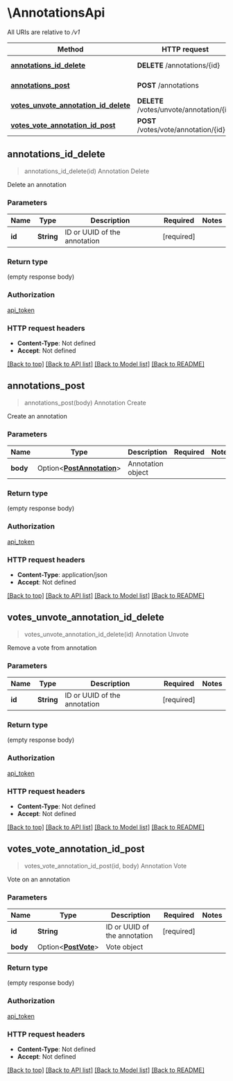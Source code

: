 # \AnnotationsApi

All URIs are relative to */v1*

Method | HTTP request | Description
------------- | ------------- | -------------
[**annotations_id_delete**](AnnotationsApi.md#annotations_id_delete) | **DELETE** /annotations/{id} | Annotation Delete
[**annotations_post**](AnnotationsApi.md#annotations_post) | **POST** /annotations | Annotation Create
[**votes_unvote_annotation_id_delete**](AnnotationsApi.md#votes_unvote_annotation_id_delete) | **DELETE** /votes/unvote/annotation/{id} | Annotation Unvote
[**votes_vote_annotation_id_post**](AnnotationsApi.md#votes_vote_annotation_id_post) | **POST** /votes/vote/annotation/{id} | Annotation Vote



## annotations_id_delete

> annotations_id_delete(id)
Annotation Delete

Delete an annotation 

### Parameters


Name | Type | Description  | Required | Notes
------------- | ------------- | ------------- | ------------- | -------------
**id** | **String** | ID or UUID of the annotation | [required] |

### Return type

 (empty response body)

### Authorization

[api_token](../README.md#api_token)

### HTTP request headers

- **Content-Type**: Not defined
- **Accept**: Not defined

[[Back to top]](#) [[Back to API list]](../README.md#documentation-for-api-endpoints) [[Back to Model list]](../README.md#documentation-for-models) [[Back to README]](../README.md)


## annotations_post

> annotations_post(body)
Annotation Create

Create an annotation 

### Parameters


Name | Type | Description  | Required | Notes
------------- | ------------- | ------------- | ------------- | -------------
**body** | Option<[**PostAnnotation**](PostAnnotation.md)> | Annotation object |  |

### Return type

 (empty response body)

### Authorization

[api_token](../README.md#api_token)

### HTTP request headers

- **Content-Type**: application/json
- **Accept**: Not defined

[[Back to top]](#) [[Back to API list]](../README.md#documentation-for-api-endpoints) [[Back to Model list]](../README.md#documentation-for-models) [[Back to README]](../README.md)


## votes_unvote_annotation_id_delete

> votes_unvote_annotation_id_delete(id)
Annotation Unvote

Remove a vote from annotation 

### Parameters


Name | Type | Description  | Required | Notes
------------- | ------------- | ------------- | ------------- | -------------
**id** | **String** | ID or UUID of the annotation | [required] |

### Return type

 (empty response body)

### Authorization

[api_token](../README.md#api_token)

### HTTP request headers

- **Content-Type**: Not defined
- **Accept**: Not defined

[[Back to top]](#) [[Back to API list]](../README.md#documentation-for-api-endpoints) [[Back to Model list]](../README.md#documentation-for-models) [[Back to README]](../README.md)


## votes_vote_annotation_id_post

> votes_vote_annotation_id_post(id, body)
Annotation Vote

Vote on an annotation 

### Parameters


Name | Type | Description  | Required | Notes
------------- | ------------- | ------------- | ------------- | -------------
**id** | **String** | ID or UUID of the annotation | [required] |
**body** | Option<[**PostVote**](PostVote.md)> | Vote object |  |

### Return type

 (empty response body)

### Authorization

[api_token](../README.md#api_token)

### HTTP request headers

- **Content-Type**: Not defined
- **Accept**: Not defined

[[Back to top]](#) [[Back to API list]](../README.md#documentation-for-api-endpoints) [[Back to Model list]](../README.md#documentation-for-models) [[Back to README]](../README.md)


